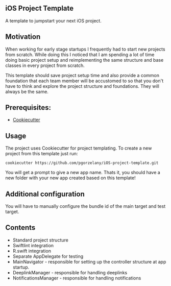 ## iOS Project Template

A template to jumpstart your next iOS project.

## Motivation

When working for early stage startups I frequently had to start new projects from scratch. While doing this I noticed that I am spending a lot of time doing basic project setup and reimplementing the same structure and base classes in every project from scratch.

This template should save project setup time and also provide a common foundation that each team member will be accustomed to so that you don't have to think and explore the project structure and foundations. They will always be the same.

## Prerequisites:
- [Cookiecutter](https://cookiecutter.readthedocs.io/en/latest/installation.html)

## Usage

The project uses Cookiecutter for project templating. To create a new project from this template just run:

```
cookiecutter https://github.com/pgorzelany/iOS-project-template.git
```

You will get a prompt to give a new app name. Thats it, you should have a new folder with your new app created based on this template!

## Additional configuration

You will have to manually configure the bundle id of the main target and test target.

## Contents

- Standard project structure
- Swiftlint integration
- R.swift integration
- Separate AppDelegate for testing
- MainNavigator - responsible for setting up the controller structure at app startup.
- DeeplinkManager - responsible for handling deeplinks
- NotificationsManager - responsible for handling notifications
